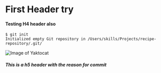 # First Header try
#### Testing H4 header also

```
$ git init
Initialized empty Git repository in /Users/skills/Projects/recipe-repository/.git/
```

![Image of Yaktocat](https://octodex.github.com/images/yaktocat.png)

##### This is a h5 header with the reason for commit
